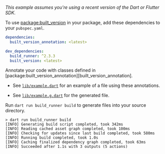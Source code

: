 _This example assumes you're using a recent version of the Dart or Flutter SDK._

To use [package:built_version][built_version] in your package, add these
dependencies to your `pubspec.yaml`.

```yaml
dependencies:
  built_version_annotation: <latest>

dev_dependencies:
  build_runner: ^2.3.3
  built_version: <latest>
```

Annotate your code with classes defined in
[package:built_version_annotation][built_version_annotation].

- See [`lib/example.dart`][example] for an example of a file using these
  annotations.

- See [`lib/example.g.dart`][example_g] for the generated file.

Run `dart run build_runner build` to generate files into your source directory.

```console
> dart run build_runner build
[INFO] Generating build script completed, took 342ms
[INFO] Reading cached asset graph completed, took 100ms
[INFO] Checking for updates since last build completed, took 580ms
[INFO] Running build completed, took 1.0s
[INFO] Caching finalized dependency graph completed, took 63ms
[INFO] Succeeded after 1.1s with 3 outputs (5 actions)
```

[example]: lib/example.dart
[example_g]: lib/example.g.dart
[built_version]: https://pub.dev/packages/built_version
[built_version_attribute]: https://pub.dev/packages/built_version_attribute